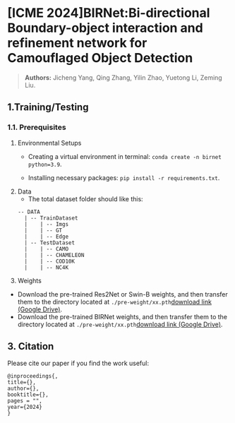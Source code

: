 # [ICME 2024]BIRNet:Bi-directional Boundary-object interaction and refinement network for Camouflaged Object Detection
> **Authors:** 
> Jicheng Yang,
> Qing Zhang,
> Yilin Zhao,
> Yuetong Li,
> Zeming Liu.

## 1.Training/Testing

### 1.1. Prerequisites
1. Environmental Setups
    + Creating a virtual environment in terminal: `conda create -n birnet python=3.9`.
    
    + Installing necessary packages: `pip install -r requirements.txt`.
2. Data
    + The total dataset folder should like this:
	```
	-- DATA
	  | -- TrainDataset
	  |    | -- Imgs
	  |    | -- GT
 	  |    | -- Edge
	  | -- TestDataset
	  |    | -- CAMO
	  |    | -- CHAMELEON
 	  |    | -- COD10K
  	  |    | -- NC4K
 	```
3. Weights
+ Download the pre-trained Res2Net or Swin-B weights, and then transfer them to the directory located at `./pre-weight/xx.pth`[download link (Google Drive)](https://drive.google.com/).
+ Download the pre-trained BIRNet weights, and then transfer them to the directory located at `./pre-weight/xx.pth`[download link (Google Drive)](https://drive.google.com/).

## 3. Citation

Please cite our paper if you find the work useful: 

	@inproceedings{,
	title={},
	author={},
	booktitle={},
	pages = "",
	year={2024}
	}
